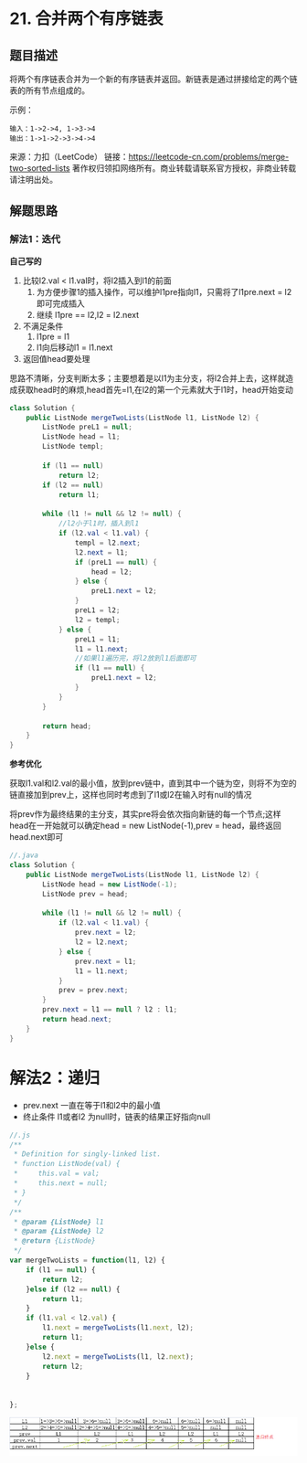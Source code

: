 # 21. 合并两个有序链表

## 题目描述

将两个有序链表合并为一个新的有序链表并返回。新链表是通过拼接给定的两个链表的所有节点组成的。

示例：
```
输入：1->2->4, 1->3->4
输出：1->1->2->3->4->4
```
来源：力扣（LeetCode）
链接：https://leetcode-cn.com/problems/merge-two-sorted-lists
著作权归领扣网络所有。商业转载请联系官方授权，非商业转载请注明出处。


## 解题思路

### 解法1：迭代



**自己写的**

1. 比较l2.val < l1.val时，将l2插入到l1的前面
    1. 为方便步骤1的插入操作，可以维护l1pre指向l1，只需将了l1pre.next = l2 即可完成插入
    2. 继续 l1pre == l2,l2 = l2.next 
2. 不满足条件
    1. l1pre = l1
    2. l1向后移动l1 = l1.next
3. 返回值head要处理

思路不清晰，分支判断太多；主要想着是以l1为主分支，将l2合并上去，这样就造成获取head时的麻烦,head首先=l1,在l2的第一个元素就大于l1时，head开始变动

```java
class Solution {
    public ListNode mergeTwoLists(ListNode l1, ListNode l2) {
        ListNode preL1 = null;
        ListNode head = l1;
        ListNode templ;

        if (l1 == null)
            return l2;
        if (l2 == null)
            return l1;

        while (l1 != null && l2 != null) {
            //l2小于l1时，插入到l1
            if (l2.val < l1.val) {
                templ = l2.next;
                l2.next = l1;
                if (preL1 == null) {
                    head = l2;
                } else {
                    preL1.next = l2;
                }
                preL1 = l2;
                l2 = templ;
            } else {
                preL1 = l1;
                l1 = l1.next;
                //如果l1遍历完，将l2放到l1后面即可
                if (l1 == null) {
                    preL1.next = l2;
                }
            }
        }

        return head;
    }
}
```

**参考优化**

获取l1.val和l2.val的最小值，放到prev链中，直到其中一个链为空，则将不为空的链直接加到prev上，这样也同时考虑到了l1或l2在输入时有null的情况

将prev作为最终结果的主分支，其实pre将会依次指向新链的每一个节点;这样head在一开始就可以确定head = new ListNode(-1),prev = head，最终返回head.next即可


```java
//.java
class Solution {
    public ListNode mergeTwoLists(ListNode l1, ListNode l2) {
        ListNode head = new ListNode(-1);
        ListNode prev = head;

        while (l1 != null && l2 != null) {
            if (l2.val < l1.val) {
                prev.next = l2;
                l2 = l2.next;
            } else {
                prev.next = l1;
                l1 = l1.next;
            }
            prev = prev.next;
        }
        prev.next = l1 == null ? l2 : l1;
        return head.next;
    }
}
```


# 解法2：递归

- prev.next 一直在等于l1和l2中的最小值
- 终止条件 l1或者l2 为null时，链表的结果正好指向null

```js
//.js
/**
 * Definition for singly-linked list.
 * function ListNode(val) {
 *     this.val = val;
 *     this.next = null;
 * }
 */
/**
 * @param {ListNode} l1
 * @param {ListNode} l2
 * @return {ListNode}
 */
var mergeTwoLists = function(l1, l2) {
    if (l1 == null) {
        return l2;
    }else if (l2 == null) {
        return l1;
    }
    if (l1.val < l2.val) {
        l1.next = mergeTwoLists(l1.next, l2);
        return l1;
    }else {
        l2.next = mergeTwoLists(l1, l2.next);
        return l2;
    }
    
    
};
```

![合并两个有序链表-递归解法](/images/LeetCode/21.合并两个有序链表.png)
